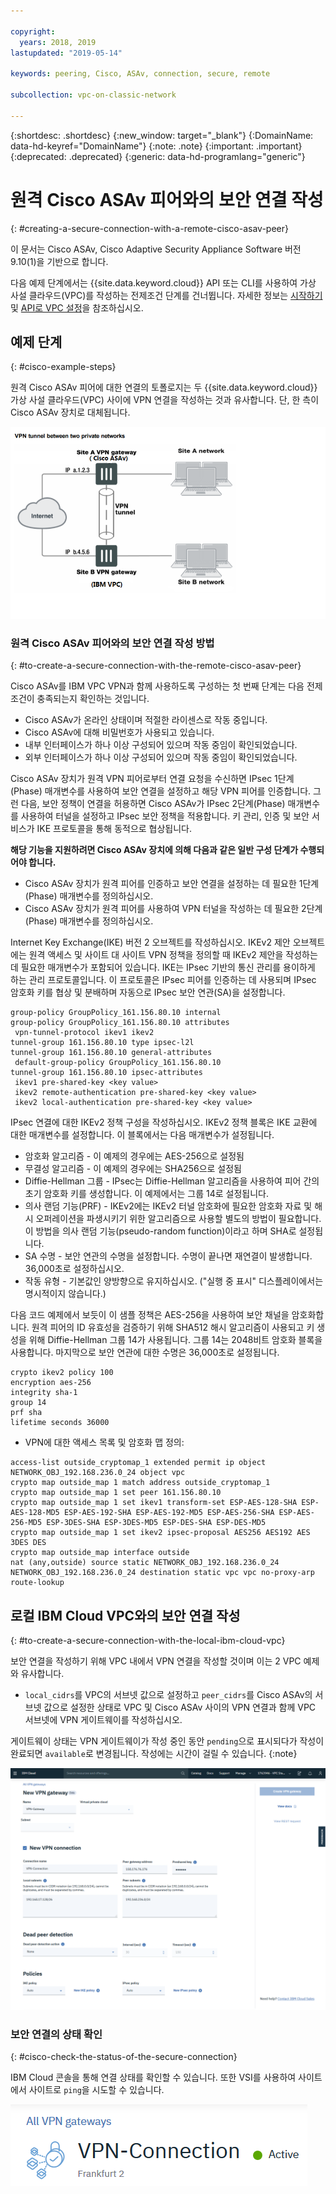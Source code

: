 ```yaml
---

copyright:
  years: 2018, 2019
lastupdated: "2019-05-14"

keywords: peering, Cisco, ASAv, connection, secure, remote

subcollection: vpc-on-classic-network

---
```


{:shortdesc: .shortdesc} 
{:new_window: target="_blank"} 
{:DomainName: data-hd-keyref="DomainName"} 
{:note: .note} 
{:important: .important} 
{:deprecated: .deprecated} 
{:generic: data-hd-programlang="generic"}

# 원격 Cisco ASAv 피어와의 보안 연결 작성
{: #creating-a-secure-connection-with-a-remote-cisco-asav-peer}

이 문서는 Cisco ASAv, Cisco Adaptive Security Appliance Software 버전 9.10(1)을 기반으로 합니다.

다음 예제 단계에서는 {{site.data.keyword.cloud}} API 또는 CLI를 사용하여 가상 사설 클라우드(VPC)를 작성하는 전제조건 단계를 건너뜁니다. 자세한 정보는 [시작하기](/docs/vpc-on-classic?topic=vpc-on-classic-getting-started) 및 [API로 VPC 설정](/docs/vpc-on-classic?topic=vpc-on-classic-creating-a-vpc-using-the-rest-apis)을 참조하십시오.

## 예제 단계
{: #cisco-example-steps}

원격 Cisco ASAv 피어에 대한 연결의 토폴로지는 두 {{site.data.keyword.cloud}} 가상 사설 클라우드(VPC) 사이에 VPN 연결을 작성하는 것과 유사합니다. 단, 한 측이 Cisco ASAv 장치로 대체됩니다.

![여기에 이미지 설명 입력](./images/vpc-vpn-asav-figure.png)

### 원격 Cisco ASAv 피어와의 보안 연결 작성 방법
{: #to-create-a-secure-connection-with-the-remote-cisco-asav-peer}

Cisco ASAv를 IBM VPC VPN과 함께 사용하도록 구성하는 첫 번째 단계는 다음 전제조건이 충족되는지 확인하는 것입니다.

* Cisco ASAv가 온라인 상태이며 적절한 라이센스로 작동 중입니다.
* Cisco ASAv에 대해 비밀번호가 사용되고 있습니다.
* 내부 인터페이스가 하나 이상 구성되어 있으며 작동 중임이 확인되었습니다.
* 외부 인터페이스가 하나 이상 구성되어 있으며 작동 중임이 확인되었습니다.

Cisco ASAv 장치가 원격 VPN 피어로부터 연결 요청을 수신하면 IPsec 1단계(Phase) 매개변수를 사용하여 보안 연결을 설정하고 해당 VPN 피어를 인증합니다. 그런 다음, 보안 정책이 연결을 허용하면 Cisco ASAv가 IPsec 2단계(Phase) 매개변수를 사용하여 터널을 설정하고 IPsec 보안 정책을 적용합니다. 키 관리, 인증 및 보안 서비스가 IKE 프로토콜을 통해 동적으로 협상됩니다.

**해당 기능을 지원하려면 Cisco ASAv 장치에 의해 다음과 같은 일반 구성 단계가 수행되어야 합니다.**

* Cisco ASAv 장치가 원격 피어를 인증하고 보안 연결을 설정하는 데 필요한 1단계(Phase) 매개변수를 정의하십시오.
* Cisco ASAv 장치가 원격 피어를 사용하여 VPN 터널을 작성하는 데 필요한 2단계(Phase) 매개변수를 정의하십시오.

Internet Key Exchange(IKE) 버전 2 오브젝트를 작성하십시오. IKEv2 제안 오브젝트에는
원격 액세스 및 사이트 대 사이트 VPN 정책을 정의할 때 IKEv2 제안을 작성하는 데 필요한
매개변수가 포함되어 있습니다. IKE는 IPsec 기반의 통신 관리를 용이하게 하는
관리 프로토콜입니다. 이 프로토콜은 IPsec 피어를 인증하는 데 사용되며
IPsec 암호화 키를 협상 및 분배하며 자동으로 IPsec 보안 연관(SA)을 설정합니다. 

```
group-policy GroupPolicy_161.156.80.10 internal
group-policy GroupPolicy_161.156.80.10 attributes
 vpn-tunnel-protocol ikev1 ikev2
tunnel-group 161.156.80.10 type ipsec-l2l
tunnel-group 161.156.80.10 general-attributes
 default-group-policy GroupPolicy_161.156.80.10
tunnel-group 161.156.80.10 ipsec-attributes
 ikev1 pre-shared-key <key value>
 ikev2 remote-authentication pre-shared-key <key value>
 ikev2 local-authentication pre-shared-key <key value>
```

IPsec 연결에 대한 IKEv2 정책 구성을 작성하십시오. IKEv2 정책 블록은
IKE 교환에 대한 매개변수를 설정합니다. 이 블록에서는 다음 매개변수가 설정됩니다.
* 암호화 알고리즘 - 이 예제의 경우에는 AES-256으로 설정됨
* 무결성 알고리즘 - 이 예제의 경우에는 SHA256으로 설정됨
* Diffie-Hellman 그룹 - IPsec는 Diffie-Hellman 알고리즘을 사용하여
피어 간의 초기 암호화 키를 생성합니다. 이 예제에서는 그룹 14로 설정됩니다.
* 의사 랜덤 기능(PRF) - IKEv2에는 IKEv2 터널 암호화에 필요한 암호화 자료 및 해시 오퍼레이션을 파생시키기 위한
알고리즘으로 사용할 별도의 방법이 필요합니다. 이 방법을 의사 랜덤 기능(pseudo-random function)이라고 하며 SHA로 설정됩니다.
* SA 수명 - 보안 연관의 수명을 설정합니다. 수명이 끝나면 재연결이 발생합니다. 36,000초로 설정하십시오.
* 작동 유형 - 기본값인 양방향으로 유지하십시오. ("실행 중 표시" 디스플레이에서는 명시적이지 않습니다.)

다음 코드 예제에서 보듯이 이 샘플 정책은 AES-256을 사용하여 보안 채널을 암호화합니다. 원격 피어의
ID 유효성을 검증하기 위해 SHA512 해시 알고리즘이 사용되고 키 생성을 위해 Diffie-Hellman 그룹 14가
사용됩니다. 그룹 14는 2048비트 암호화 블록을 사용합니다. 마지막으로
보안 연관에 대한 수명은 36,000초로 설정됩니다.

```
crypto ikev2 policy 100
encryption aes-256
integrity sha-1
group 14
prf sha
lifetime seconds 36000
```

* VPN에 대한 액세스 목록 및 암호화 맵 정의:

```
access-list outside_cryptomap_1 extended permit ip object NETWORK_OBJ_192.168.236.0_24 object vpc
crypto map outside_map 1 match address outside_cryptomap_1
crypto map outside_map 1 set peer 161.156.80.10
crypto map outside_map 1 set ikev1 transform-set ESP-AES-128-SHA ESP-AES-128-MD5 ESP-AES-192-SHA ESP-AES-192-MD5 ESP-AES-256-SHA ESP-AES-256-MD5 ESP-3DES-SHA ESP-3DES-MD5 ESP-DES-SHA ESP-DES-MD5
crypto map outside_map 1 set ikev2 ipsec-proposal AES256 AES192 AES 3DES DES
crypto map outside_map interface outside
nat (any,outside) source static NETWORK_OBJ_192.168.236.0_24 NETWORK_OBJ_192.168.236.0_24 destination static vpc vpc no-proxy-arp route-lookup
```

## 로컬 IBM Cloud VPC와의 보안 연결 작성
{: #to-create-a-secure-connection-with-the-local-ibm-cloud-vpc}

보안 연결을 작성하기 위해 VPC 내에서 VPN 연결을 작성할 것이며 이는 2 VPC 예제와 유사합니다.

* `local_cidrs`를 VPC의 서브넷 값으로 설정하고 `peer_cidrs`를 Cisco ASAv의 서브넷 값으로 설정한 상태로 VPC 및 Cisco ASAv 사이의 VPN 연결과 함께 VPC 서브넷에 VPN 게이트웨이를 작성하십시오.

게이트웨이 상태는 VPN 게이트웨이가 작성 중인 동안 `pending`으로 표시되다가 작성이 완료되면 `available`로 변경됩니다. 작성에는 시간이 걸릴 수 있습니다. 
{:note}


![여기에 이미지 설명 입력](./images/vpc-vpn-asav-connection.png)

### 보안 연결의 상태 확인
{: #cisco-check-the-status-of-the-secure-connection}

IBM Cloud 콘솔을 통해 연결 상태를 확인할 수 있습니다. 또한 VSI를 사용하여 사이트에서 사이트로 `ping`을 시도할 수 있습니다.

![여기에 이미지 설명 입력](./images/vpc-vpn-asav-status.png)
